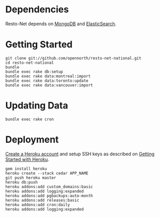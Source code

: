 # Dependencies

Resto-Net depends on [MongoDB](http://www.mongodb.org/) and [ElasticSearch](http://www.elasticsearch.org/).

# Getting Started

    git clone git://github.com/opennorth/resto-net-national.git
    cd resto-net-national
    bundle
    bundle exec rake db:setup
    bundle exec rake data:montreal:import
    bundle exec rake data:toronto:update
    bundle exec rake data:vancouver:import

# Updating Data

    bundle exec rake cron

# Deployment

[Create a Heroku account](http://heroku.com/signup) and setup SSH keys as described on [Getting Started with Heroku](http://devcenter.heroku.com/articles/quickstart).

    gem install heroku
    heroku create --stack cedar APP_NAME
    git push heroku master
    heroku db:push
    heroku addons:add custom_domains:basic
    heroku addons:add logging:expanded
    heroku addons:add pgbackups:auto-month
    heroku addons:add releases:basic
    heroku addons:add cron:daily
    heroku addons:add logging:expanded
